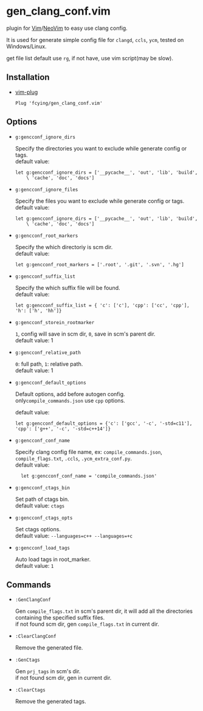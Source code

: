 # gen_clang_conf.vim

plugin for [Vim](https://github.com/vim/vim)/[NeoVim](https://github.com/neovim/neovim) to easy use clang config.</br>

It is used for generate simple config file for `clangd`, `ccls`, `ycm`, tested on Windows/Linux. </br>

get file list default use `rg`, if not have, use vim script(may be slow). </br>

## Installation
* [vim-plug](https://github.com/junegunn/vim-plug)

    `Plug 'fcying/gen_clang_conf.vim'`

## Options
* `g:gencconf_ignore_dirs`

    Specify the directories you want to exclude while generate config or tags.</br>
    default value:
    ```vim
    let g:gencconf_ignore_dirs = ['__pycache__', 'out', 'lib', 'build',
        \ 'cache', 'doc', 'docs']
    ```


* `g:gencconf_ignore_files`

    Specify the files you want to exclude while generate config or tags.</br>
    default value:
    ```vim
    let g:gencconf_ignore_dirs = ['__pycache__', 'out', 'lib', 'build',
        \ 'cache', 'doc', 'docs']
    ```


* `g:gencconf_root_markers`

    Specify the which directoriy is scm dir.</br>
    default value:
    ```vim
    let g:gencconf_root_markers = ['.root', '.git', '.svn', '.hg']
    ```


* `g:gencconf_suffix_list`

    Specify the which suffix file will be found.</br>
    default value:
    ```vim
    let g:gencconf_suffix_list = { 'c': ['c'], 'cpp': ['cc', 'cpp'], 'h': ['h', 'hh']}
    ```


* `g:gencconf_storein_rootmarker`

    `1`, config will save in scm dir, `0`, save in scm's parent dir.</br>
    default value: 1


* `g:gencconf_relative_path`

    `0`: full path, `1`: relative path.</br>
    default value: 1


* `g:gencconf_default_options`

    Default options, add before autogen config.</br>
    only`compile_commands.json` use `cpp` options.

    default value:
    ```vim
    let g:gencconf_default_options = {'c': ['gcc', '-c', '-std=c11'], 'cpp': ['g++', '-c', '-std=c++14']}
    ```


* `g:gencconf_conf_name`

    Specify clang config file name, ex: `compile_commands.json`, `compile_flags.txt`, `.ccls`, `.ycm_extra_conf.py`.</br>
    default value: 
    ```vim
      let g:gencconf_conf_name = 'compile_commands.json'
    ```


* `g:gencconf_ctags_bin`

    Set path of ctags bin.</br>
    default value: `ctags`


* `g:gencconf_ctags_opts`

    Set ctags options.</br>
    default value: `--languages=c++ --languages=+c`


* `g:gencconf_load_tags`

    Auto load tags in root_marker.</br>
    default value: `1`


## Commands
* `:GenClangConf`

    Gen `compile_flags.txt` in scm's parent dir, it will add all the directories</br>
    containing the specified suffix files.</br>
    if not found scm dir, gen `compile_flags.txt` in current dir.

* `:ClearClangConf`

    Remove the generated file.

* `:GenCtags`

    Gen `prj_tags` in scm's dir.</br>
    if not found scm dir, gen in current dir.

* `:ClearCtags`

    Remove the generated tags.

